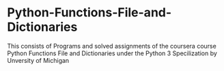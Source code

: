 # Python-Functions-File-and-Dictionaries
This consists of Programs and solved assignments of the coursera course Python Functions File and Dictionaries under the Python 3 Specilization by Unversity of Michigan
